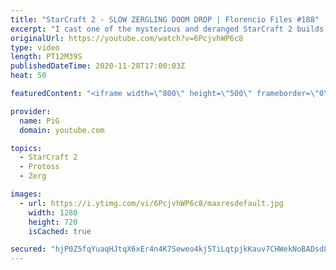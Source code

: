 ```yaml
---
title: "StarCraft 2 - SLOW ZERGLING DOOM DROP | Florencio Files #188"
excerpt: "I cast one of the mysterious and deranged StarCraft 2 builds of the one and only, Florencio, the dude that invented the Protoss proxy nexus recall rush.  Want the world to see you taking your opponent to Dicktown? You can now hire PiG to cast your game Florencio Files Style! Email pigrandom88@gmail.com"
originalUrl: https://youtube.com/watch?v=6PcjvhWP6c8
type: video
length: PT12M39S
publishedDateTime: 2020-11-28T17:00:03Z
heat: 50

featuredContent: "<iframe width=\"800\" height=\"500\" frameborder=\"0\" src=\"https://www.youtube.com/embed/6PcjvhWP6c8\" allow=\"accelerometer; autoplay; encrypted-media; gyroscope; picture-in-picture\" allowfullscreen></iframe>"

provider:
  name: PiG
  domain: youtube.com

topics:
  - StarCraft 2
  - Protoss
  - Zerg

images:
  - url: https://i.ytimg.com/vi/6PcjvhWP6c8/maxresdefault.jpg
    width: 1280
    height: 720
    isCached: true

secured: "hjP0Z5fqYuaqHJtqX6xEr4n4K7Seweo4kj5TiLqtpjkKauv7CHWekNoBADsd8PnbRG8/RaFI5DSeCs3WBnHQpcLvnjnUiB09wWrTWM/GsFjIVNhWM1u/b9dklIR3FO27C1zHSuVhzccKARrShGaPJn/qUkYvGaSN1Sz9wAMkndJArvJQGAkdHdAMdVEx3GDt1d70B7dCLNyJg+g9VFxs92c36dNAT1iZqvNM9zJE7Hbac9SK09BLy6u+O5DMJHMd24sBWowZIvj7q7bVGLt7TJ1NLjdyKcXkJ/H2kq0ITe+wTUEVn2GV32u2ZVzmVh4+8a9ubfseoTnF7H32RA60C3QV9fIeDEi+Vm8LpdUapX6mjJKzDJBVGfhiw68rQ/NlqW4R7joW8xemwiKT0b423MF4jkOSWvc36OrJfCC9PGM=;e/k5Zi+/OsDHnuZa0Ds/KQ=="
---
```


